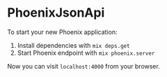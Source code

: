 # PhoenixJsonApi

To start your new Phoenix application:

1. Install dependencies with `mix deps.get`
2. Start Phoenix endpoint with `mix phoenix.server`

Now you can visit `localhost:4000` from your browser.
